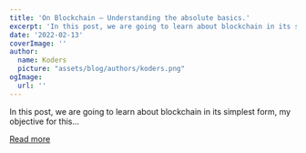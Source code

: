 ```yaml
---
title: 'On Blockchain — Understanding the absolute basics.'
excerpt: 'In this post, we are going to learn about blockchain in its simplest form, my objective for this...'
date: '2022-02-13'
coverImage: ''
author:
  name: Koders
  picture: "assets/blog/authors/koders.png"
ogImage:
  url: ''
---
```


In this post, we are going to learn about blockchain in its simplest form, my objective for this...

[Read more](https://dev.to/ceonyema/on-blockchain-understanding-the-absolute-basics-oog)
